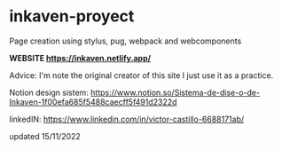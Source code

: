 # inkaven-proyect

Page creation using stylus, pug, webpack and webcomponents

**WEBSITE https://inkaven.netlify.app/**

Advice: I'm note the original creator of this site I just use it as a practice.

Notion design sistem: https://www.notion.so/Sistema-de-dise-o-de-Inkaven-1f00efa685f5488caecff5f491d2322d

linkedIN: https://www.linkedin.com/in/victor-castillo-6688171ab/

updated 15/11/2022
